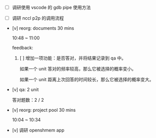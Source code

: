 * [ ] 调研使用 vscode 的 gdb pipe 使用方法

* [ ] 调研 nccl p2p 的调用流程

* [v] reorg: documents 30 mins

    10:48 ~ 11:00

    feedback:

    1. [ ] 增加一项功能：是否答对，并将结果记录到 qa 中。

        如果一个 unit 答对的频率较高，那么它被选择的概率变小。

        如果一个 unit 距离上次回答的时间较长，那么它被选择的概率变大。

* [v] qa: 2 unit

    答对题数：2 / 2

* [v] reorg: project pool 30 mins

    10:04 ~ 10:34

* [v] 调研 openshmem app